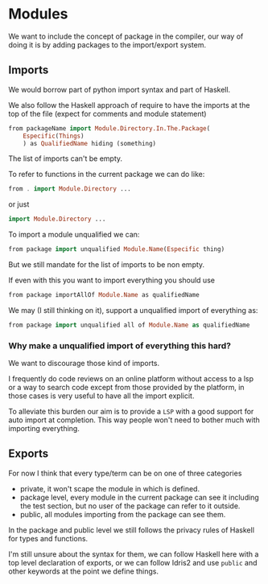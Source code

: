 # Modules


We want to include the concept of package in the compiler, our 
way of doing it is by adding packages to the import/export system.


## Imports
We would borrow part of python import syntax and part of Haskell.

We also follow the Haskell approach of require to have the imports
at the top of the file (expect for comments and module statement)

```haskell
from packageName import Module.Directory.In.The.Package(
    Especific(Things)
    ) as QualifiedName hiding (something)
```

The list of imports can't be empty.

To refer to functions in the current package we can do like:

```haskell
from . import Module.Directory ...
```

or just 


```haskell
import Module.Directory ...
```

To import a module unqualified we can: 

```haskell
from package import unqualified Module.Name(Especific thing)
```
But we still mandate for the list of imports to be non empty. 

If even with this you want to import everything  you should use 
```haskell
from package importAllOf Module.Name as qualifiedName
```

We may (I still thinking on it), support a unqualified import of everything as:
```haskell
from package import unqualified all of Module.Name as qualifiedName
```

### Why make a unqualified import of everything this hard?

We want to discourage those kind of imports.

I frequently do code reviews on an online platform without access to a lsp or 
a way to search code except from those provided by the platform, in those cases
is very useful to have all the import explicit.

To alleviate this burden our aim is to provide a `LSP` with a good support for 
auto import at completion. This way people won't need to bother much 
with importing everything.


## Exports

For now I think that every type/term can be on one of  three categories 

- private, it won't scape the module in which is defined.
- package level, every module in the current package can see it
    including the test section, but no user of the package 
    can refer to it outside.
- public, all modules importing from the package can see them.

In the package and public level we still follows the privacy rules of
Haskell for types and functions. 

I'm still unsure about the syntax for them, we can follow Haskell
here with a top level declaration of exports, or we can follow 
Idris2 and use `public` and other keywords at the point we define things.
